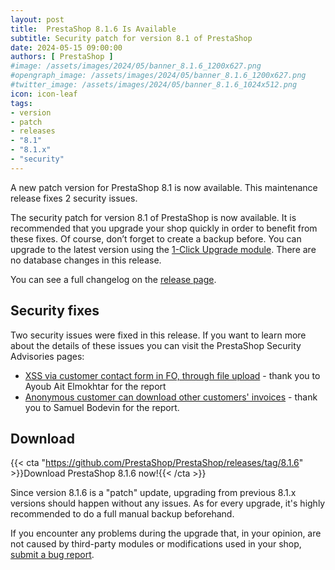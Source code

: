```yaml
---
layout: post
title:  PrestaShop 8.1.6 Is Available
subtitle: Security patch for version 8.1 of PrestaShop
date: 2024-05-15 09:00:00
authors: [ PrestaShop ]
#image: /assets/images/2024/05/banner_8.1.6_1200x627.png
#opengraph_image: /assets/images/2024/05/banner_8.1.6_1200x627.png
#twitter_image: /assets/images/2024/05/banner_8.1.6_1024x512.png
icon: icon-leaf
tags:
- version
- patch
- releases
- "8.1"
- "8.1.x"
- "security"
---
```


A new patch version for PrestaShop 8.1 is now available. This maintenance release fixes 2 security issues.

<!-- ![8.1.6 is available!](/assets/images/2024/05/banner_8.1.6_1534x424.png) -->

The security patch for version 8.1 of PrestaShop is now available. It is recommended that you upgrade your shop quickly in order to benefit from these fixes. Of course, don’t forget to create a backup before. You can upgrade to the latest version using the [1-Click Upgrade module](https://github.com/PrestaShop/autoupgrade/releases/). There are no database changes in this release.

You can see a full changelog on the [release page](https://github.com/PrestaShop/PrestaShop/releases/tag/8.1.6).

## Security fixes

Two security issues were fixed in this release. If you want to learn more about the details of these issues you can visit the PrestaShop Security Advisories pages:

- [XSS via customer contact form in FO, through file upload](https://github.com/PrestaShop/PrestaShop/security/advisories/GHSA-45vm-3j38-7p78) - thank you to Ayoub Ait Elmokhtar for the report
- [Anonymous customer can download other customers' invoices](https://github.com/PrestaShop/PrestaShop/security/advisories/GHSA-7pjr-2rgh-fc5g) - thank you to Samuel Bodevin for the report.

## Download

{{< cta "https://github.com/PrestaShop/PrestaShop/releases/tag/8.1.6" >}}Download PrestaShop 8.1.6 now!{{< /cta >}}

Since version 8.1.6 is a "patch" update, upgrading from previous 8.1.x versions should happen without any issues. As for every upgrade, it's highly recommended to do a full manual backup beforehand.

If you encounter any problems during the upgrade that, in your opinion, are not caused by third-party modules or modifications used in your shop, [submit a bug report](https://www.prestashop-project.org/get-involved/report-issues/).
